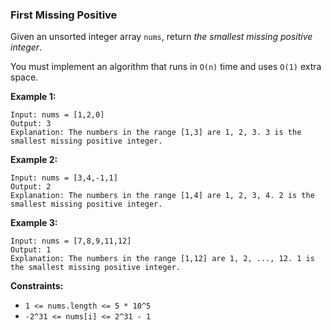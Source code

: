 ### First Missing Positive

Given an unsorted integer array `nums`, return *the smallest missing positive integer*.

You must implement an algorithm that runs in `O(n)` time and uses `O(1)` extra space.

**Example 1:**

```
Input: nums = [1,2,0]
Output: 3
Explanation: The numbers in the range [1,3] are 1, 2, 3. 3 is the smallest missing positive integer.
```

**Example 2:**

```
Input: nums = [3,4,-1,1]
Output: 2
Explanation: The numbers in the range [1,4] are 1, 2, 3, 4. 2 is the smallest missing positive integer.
```

**Example 3:**

```
Input: nums = [7,8,9,11,12]
Output: 1
Explanation: The numbers in the range [1,12] are 1, 2, ..., 12. 1 is the smallest missing positive integer.
```

**Constraints:**

*   `1 <= nums.length <= 5 * 10^5`
*   `-2^31 <= nums[i] <= 2^31 - 1`
